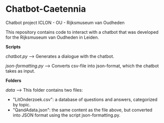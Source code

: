# Chatbot-Caetennia
Chatbot project ICLON - OU - Rijksmuseum van Oudheden

This repository contains code to interact with a chatbot that was developed for the Rijksmuseum van Oudheden in Leiden.

**Scripts**

*chatbot.py*
--> Generates a dialogue with the chatbot.

*json-formatting.py*
--> Converts csv-file into json-format, which the chatbot takes as input.

**Folders**

*data*
--> This folder contains two files:
  - "LitOnderzoek.csv": a database of questions and answers, categorized by topic.
  - "QandAdata.json": the same content as the file above, but converted into JSON format using the script json-formatting.py.
